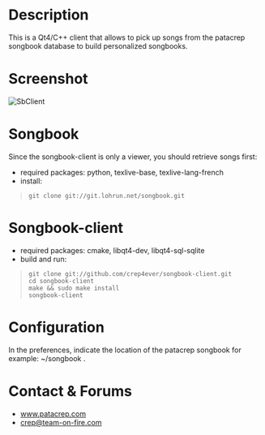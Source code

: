 # Description
This is a Qt4/C++ client that allows to pick up songs from the patacrep songbook database to build personalized songbooks.

# Screenshot
![SbClient](http://www.patacrep.com/images/stories/songbook-client2-small.png)

# Songbook
Since the songbook-client is only a viewer, you should retrieve songs first:

* required packages: python, texlive-base, texlive-lang-french
* install:

>     git clone git://git.lohrun.net/songbook.git

# Songbook-client
* required packages: cmake, libqt4-dev, libqt4-sql-sqlite
* build and run:

>     git clone git://github.com/crep4ever/songbook-client.git
>     cd songbook-client
>     make && sudo make install
>     songbook-client

# Configuration
In the preferences, indicate the location of the patacrep songbook for example: ~/songbook .

# Contact & Forums
* www.patacrep.com
* crep@team-on-fire.com
